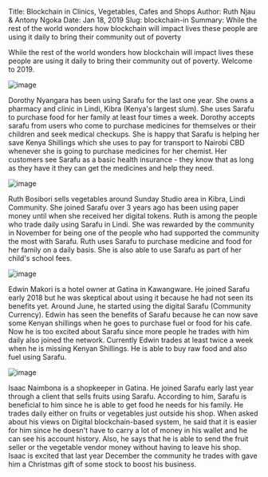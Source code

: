 Title: Blockchain in Clinics, Vegetables, Cafes and Shops
Author: Ruth Njau &amp; Antony Ngoka
Date: Jan 18, 2019
Slug: blockchain-in
Summary: While the rest of the world wonders how blockchain will impact lives
these people are using it daily to bring their community out of
poverty

While the rest of the world wonders how blockchain will impact lives
these people are using it daily to bring their community out of poverty.
Welcome to 2019.

![image](images/blog/blockchain-in1.webp)

Dorothy Nyangara has been using Sarafu for the last one year. She owns a
pharmacy and clinic in Lindi, Kibra (Kenya's largest slum). She uses
Sarafu to purchase food for her family at least four times a week.
Dorothy accepts sarafu from users who come to purchase medicines for
themselves or their children and seek medical checkups. She is happy
that Sarafu is helping her save Kenya Shillings which she uses to pay
for transport to Nairobi CBD whenever she is going to purchase medicines
for her chemist. Her customers see Sarafu as a basic health insurance -
they know that as long as they have it they can get the medicines and
help they need.

![image](images/blog/blockchain-in38.webp)

Ruth Bosibori sells vegetables around Sunday Studio area in Kibra, Lindi
Community. She joined Sarafu over 3 years ago has been using paper money
until when she received her digital tokens. Ruth is among the people who
trade daily using Sarafu in Lindi. She was rewarded by the community in
November for being one of the people who had supported the community the
most with Sarafu. Ruth uses Sarafu to purchase medicine and food for her
family on a daily basis. She is also able to use Sarafu as part of her
child's school fees.

![image](images/blog/blockchain-in52.webp)

Edwin Makori is a hotel owner at Gatina in Kawangware. He joined Sarafu
early 2018 but he was skeptical about using it because he had not seen
its benefits yet. Around June, he started using the digital Sarafu
(Community Currency). Edwin has seen the benefits of Sarafu because he
can now save some Kenyan shillings when he goes to purchase fuel or food
for his cafe. Now he is too excited about Sarafu since more people he
trades with him daily also joined the network. Currently Edwin trades at
least twice a week when he is missing Kenyan Shillings. He is able to
buy raw food and also fuel using Sarafu.

![image](images/blog/blockchain-in69.webp)

Isaac Naimbona is a shopkeeper in Gatina. He joined Sarafu early last
year through a client that sells fruits using Sarafu. According to him,
Sarafu is beneficial to him since he is able to get food he needs for
his family. He trades daily either on fruits or vegetables just outside
his shop. When asked about his views on Digital blockchain-based system,
he said that it is easier for him since he doesn't have to carry a lot
of money in his wallet and he can see his account history. Also, he says
that he is able to send the fruit seller or the vegetable vendor money
without having to leave his shop. Isaac is excited that last year
December the community he trades with gave him a Christmas gift of some
stock to boost his business.
